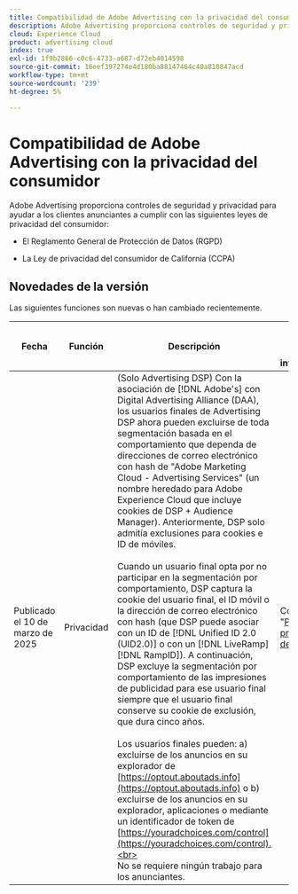 ```yaml
---
title: Compatibilidad de Adobe Advertising con la privacidad del consumidor
description: Adobe Advertising proporciona controles de seguridad y privacidad para ayudar a los clientes anunciantes a cumplir con las leyes de privacidad del consumidor.
cloud: Experience Cloud
product: advertising cloud
index: true
exl-id: 1f9b2866-c0c6-4733-a687-d72eb4014598
source-git-commit: 16eef397274e4d180ba88147464c40a810847acd
workflow-type: tm+mt
source-wordcount: '239'
ht-degree: 5%

---
```


# Compatibilidad de Adobe Advertising con la privacidad del consumidor

Adobe Advertising proporciona controles de seguridad y privacidad para ayudar a los clientes anunciantes a cumplir con las siguientes leyes de privacidad del consumidor:

* El Reglamento General de Protección de Datos (RGPD)

* La Ley de privacidad del consumidor de California (CCPA)

## Novedades de la versión

Las siguientes funciones son nuevas o han cambiado recientemente.

| Fecha | Función | Descripción | Para obtener más información |
| ---- | ------- | ----------- | -------------------- |
| Publicado el 10 de marzo de 2025 | Privacidad | (Solo Advertising DSP) Con la asociación de [!DNL Adobe's] con Digital Advertising Alliance (DAA), los usuarios finales de Advertising DSP ahora pueden excluirse de toda segmentación basada en el comportamiento que dependa de direcciones de correo electrónico con hash de &quot;Adobe Marketing Cloud - Advertising Services&quot; (un nombre heredado para Adobe Experience Cloud que incluye cookies de DSP + Audience Manager). Anteriormente, DSP solo admitía exclusiones para cookies e ID de móviles.<br><br>Cuando un usuario final opta por no participar en la segmentación por comportamiento, DSP captura la cookie del usuario final, el ID móvil o la dirección de correo electrónico con hash (que DSP puede asociar con un ID de [!DNL Unified ID 2.0 (UID2.0)] o con un [!DNL LiveRamp] [!DNL RampID]). A continuación, DSP excluye la segmentación por comportamiento de las impresiones de publicidad para ese usuario final siempre que el usuario final conserve su cookie de exclusión, que dura cinco años.<br><br>Los usuarios finales pueden: a\) excluirse de los anuncios en su explorador de [https://optout.aboutads.info](https://optout.aboutads.info) o b\) excluirse de los anuncios en su explorador, aplicaciones o mediante un identificador de token de [https://youradchoices.com/control](https://youradchoices.com/control).<br><br>No se requiere ningún trabajo para los anunciantes. | Consulte &quot;[Política de privacidad de Adobe](https://www.adobe.com/privacy/policy.html)&quot;. |
